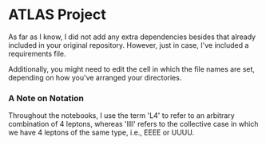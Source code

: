 # ATLAS Project

As far as I know, I did not add any extra dependencies besides that already included in your original repository. However, just in case, I've included a requirements file.

Additionally, you might need to edit the cell in which the file names are set, depending on how you've arranged your directories.

### A Note on Notation

Throughout the notebooks, I use the term 'L4' to refer to an arbitrary combination of 4 leptons, whereas 'llll' refers to the collective case in which we have 4 leptons of the same type, i.e., EEEE or UUUU.
